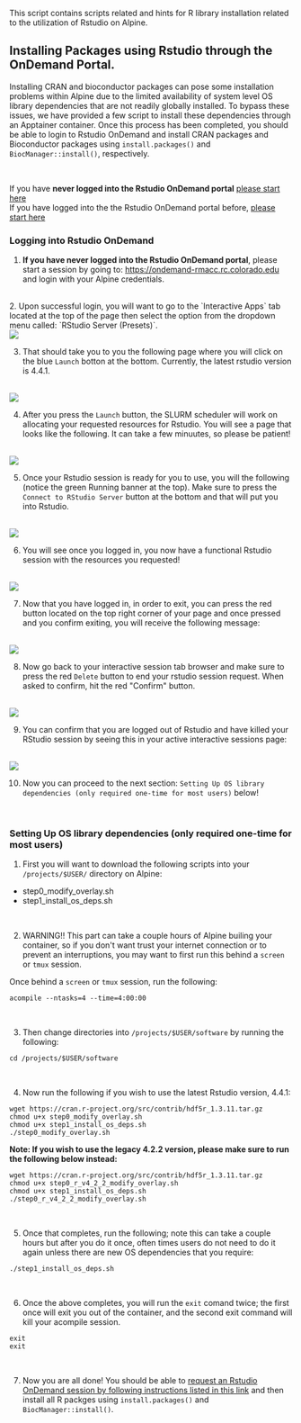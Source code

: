 This script contains scripts related and hints for R library installation related to the utilization of Rstudio on Alpine.

## Installing Packages using Rstudio through the OnDemand Portal.  

Installing CRAN and bioconductor packages can pose some installation problems within Alpine due to the limited availability of system level OS library dependencies that are not readily globally installed.  To bypass these issues, we have provided a few script to install these dependencies through an Apptainer container.  Once this process has been completed, you should be able to login to Rstudio OnDemand and install CRAN packages and Bioconductor packages using `install.packages()` and `BiocManager::install()`, respectively.  

<br/>  

If you have **never logged into the Rstudio OnDemand portal** [please start here](#logging-into-rstudio-ondemand)  
If you have logged into the the Rstudio OnDemand portal before, [please start here](#setting-up-os-library-dependencies-only-required-one-time-for-most-users)  


### Logging into Rstudio OnDemand

1.  **If you have never logged into the Rstudio OnDemand portal**, please start a session by going to: https://ondemand-rmacc.rc.colorado.edu  and login with your Alpine credentials.  
<br/>  
2.  Upon successful login, you will want to go to the `Interactive Apps` tab located at the top of the page then select the option from the dropdown menu called: `RStudio Server (Presets)`.  
<br/>  
<img align="center" src="images/rstudio_request_rstudio_session.png">   
<br/>  

3.  That should take you to you the following page where you will click on the blue `Launch` botton at the bottom. Currently, the latest rstudio version is 4.4.1.  
<br/>
<img align="center" src="images/rstudio_preset_submission.png">  
<br/>  

4.  After you press the `Launch` button, the SLURM scheduler will work on allocating your requested resources for Rstudio.  You will see a page that looks like the following.  It can take a few minuutes, so please be patient!  
<br/>  
<img align="center" src="images/rstudio_waiting_for_resources.png">  
<br/>  

5.  Once your Rstudio session is ready for you to use, you will the following (notice the green Running banner at the top).  Make  sure to press the `Connect to RStudio Server` button at the bottom and that will put you into Rstudio.  
<br/>  
<img align="center" src="images/rstudio_resources_allocated.png">  
<br/>  

6.  You will see once you logged in, you now have a functional Rstudio session with the resources you requested!  
<br/>  
<img align="center" src="images/rstudio_gui.png">  
<br/>  

7. Now that you have logged in, in order to exit, you can press the red button located on the top right corner of your page and once pressed and you confirm exiting, you will receive the following message:  
<br/>  
<img align="center" src="images/rstudio_session_ended.png">  
<br/>  

8.  Now go back to your interactive session tab browser and make sure to press the red `Delete` button to end your rstudio session request.  When asked to confirm, hit the red "Confirm" button.  
<br/>  
<img align="center" src="images/rstudio_delete_session.png">  
<br/>  

9.  You can confirm that you are logged out of Rstudio and have killed your RStudio session by seeing this in your active interactive sessions page:  
<br/>  
<img align="center" src="images/rstudio_confirm_session_deleted.png">  
<br/>  

10. Now you can proceed to the next section: `Setting Up OS library dependencies (only required one-time for most users)` below!  

<br/>  


### Setting Up OS library dependencies (only required one-time for most users)  
1.  First you will want to download the following scripts into your `/projects/$USER/` directory on Alpine:  
* step0_modify_overlay.sh  
* step1_install_os_deps.sh  
<br/>  

2.  WARNING!!  This part can take a couple hours of Alpine builing your container, so if you don't want trust your internet connection or to prevent an interruptions, you may want to first run this behind a `screen` or `tmux` session.  

Once behind a `screen` or `tmux` session, run the following:  
```
acompile --ntasks=4 --time=4:00:00
```  
<br/>  

3.  Then change directories into `/projects/$USER/software` by running the following:  
```
cd /projects/$USER/software
```  
<br/>  

4.  Now run the following if you wish to use the latest Rstudio version, 4.4.1:  
```
wget https://cran.r-project.org/src/contrib/hdf5r_1.3.11.tar.gz
chmod u+x step0_modify_overlay.sh  
chmod u+x step1_install_os_deps.sh
./step0_modify_overlay.sh  
```

**Note: If you wish to use the legacy 4.2.2 version, please make sure to run the following below instead:**
```
wget https://cran.r-project.org/src/contrib/hdf5r_1.3.11.tar.gz
chmod u+x step0_r_v4_2_2_modify_overlay.sh  
chmod u+x step1_install_os_deps.sh
./step0_r_v4_2_2_modify_overlay.sh 
```

<br/>  

5.  Once that completes,  run the following; note this can take a couple hours but after you do it once, often times users do not need to do it again unless there are new OS dependencies that you require:  
```
./step1_install_os_deps.sh
```
<br/>  

6.  Once the above completes, you will run the `exit` comand twice; the first once will exit you out of the container, and the second exit command will kill your acompile session.  
```
exit
exit
```
<br/>

7.  Now you are all done!  You should be able to [request an Rstudio OnDemand session by following instructions listed in this link](#logging-into-rstudio-ondemand) and then install all R packges using `install.packages()` and `BiocManager::install()`.
